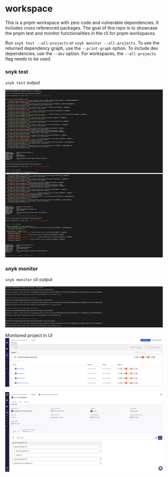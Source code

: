 # workspace

This is a pnpm workspace with zero code and vulnerable dependencies. It includes cross referenced packages.
The goal of this repo is to showcase the pnpm test and monitor functionalities in the cli for pnpm workspaces.

Run `snyk test --all-projects` or `snyk monitor --all-projects`.
To see the returned dependency graph, use the `--print-graph` option.
To include dev dependencies, use the `--dev` option.
For workspaces, the `--all-projects` flag needs to be used.

### snyk test

`snyk test` output

![snyk test](../images/workspace/snyk-test.png)
![snyk test(2)](<../images/workspace/snyk-test(2).png>)

### snyk monitor

`snyk monitor` cli output

![snyk monitor cli](../images/workspace/snyk-monitor-cli.png)

Monitored project in UI
![snyk monitor UI](../images/workspace/snyk-monitor-ui.png)

![snyk monitor UI depGraph](../images/workspace/snyk-monitor-ui-dep-graph.png)
